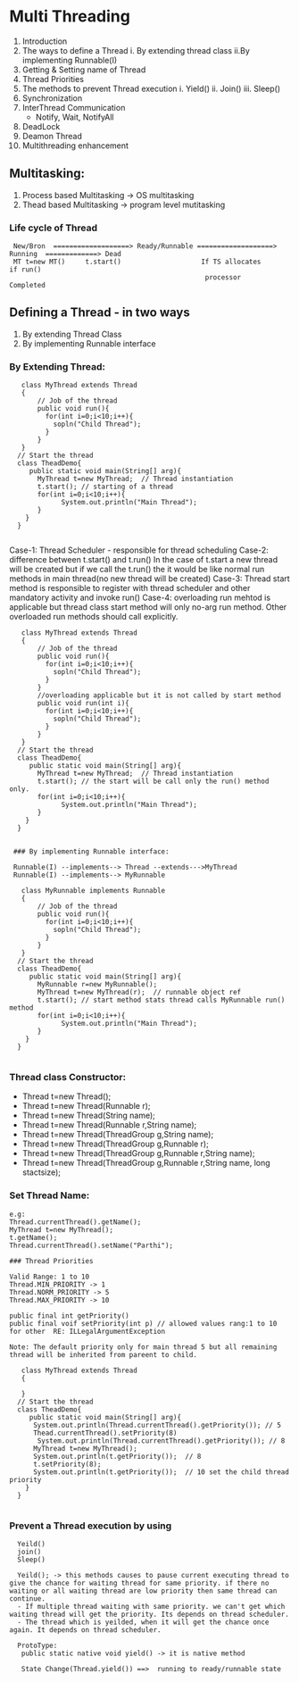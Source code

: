 # Multi Threading

1. Introduction
2. The ways to define a Thread
    i. By extending thread class
    ii.By implementing Runnable(I)
3. Getting & Setting name of Thread
4. Thread Priorities
5. The methods to prevent Thread execution
    i. Yield()
    ii. Join()
    iii. Sleep()
6. Synchronization
7. InterThread Communication
     - Notify, Wait, NotifyAll
8. DeadLock
9. Deamon Thread
10. Multithreading enhancement


Multitasking:
-------------
1. Process based Multitasking -> OS multitasking
2. Thead based Multitasking -> program level mutitasking


### Life cycle of Thread
  
     New/Bron  ===================> Ready/Runnable ===================>  Running  =============> Dead
     MT t=new MT()     t.start()                    If TS allocates                if run() 
                                                     processor                      Completed

Defining a Thread - in two ways
------------------
1. By extending Thread Class
2. By implementing Runnable interface

  ### By Extending Thread: 
   
   ```
      class MyThread extends Thread
      {
          // Job of the thread
          public void run(){
            for(int i=0;i<10;i++){
              sopln("Child Thread");
            }
          }
      }
     // Start the thread
     class TheadDemo{
        public static void main(String[] arg){
          MyThread t=new MyThread;  // Thread instantiation
          t.start(); // starting of a thread
          for(int i=0;i<10;i++){
                System.out.println("Main Thread");
          }
       }
     }
     
   ```
   Case-1: Thread Scheduler - responsible for thread scheduling
   Case-2: difference between t.start() and t.run()
     In the case of t.start a new thread will be created but if we call the t.run() the it would be like normal run methods in main thread(no new thread will be created)
  Case-3: Thread start method is responsible to register with thread scheduler and other mandatory activity and invoke run()
  Case-4: overloading run mehtod is applicable but thread class start method will only no-arg run method. Other overloaded run methods should call explicitly. 
   ```
      class MyThread extends Thread
      {
          // Job of the thread
          public void run(){
            for(int i=0;i<10;i++){
              sopln("Child Thread");
            }
          }
          //overloading applicable but it is not called by start method
          public void run(int i){
            for(int i=0;i<10;i++){
              sopln("Child Thread");
            }
          }
      }
     // Start the thread
     class TheadDemo{
        public static void main(String[] arg){
          MyThread t=new MyThread;  // Thread instantiation
          t.start(); // the start will be call only the run() method only.
          for(int i=0;i<10;i++){
                System.out.println("Main Thread");
          }
       }
     }
     
   ```
   
     ### By implementing Runnable interface: 
     
     Runnable(I) --implements--> Thread --extends--->MyThread
     Runnable(I) --implements--> MyRunnable
     
      
   ```
      class MyRunnable implements Runnable
      {
          // Job of the thread
          public void run(){
            for(int i=0;i<10;i++){
              sopln("Child Thread");
            }
          }
      }
     // Start the thread
     class TheadDemo{
        public static void main(String[] arg){
          MyRunnable r=new MyRunnable();
          MyThread t=new MyThread(r);  // runnable object ref
          t.start(); // start method stats thread calls MyRunnable run() method
          for(int i=0;i<10;i++){
                System.out.println("Main Thread");
          }
       }
     }
     
   ```
   
   ### Thread class Constructor:
   
   - Thread t=new Thread();
   - Thread t=new Thread(Runnable r);
   - Thread t=new Thread(String name);
   - Thread t=new Thread(Runnable r,String name);
   - Thread t=new Thread(ThreadGroup g,String name);
   - Thread t=new Thread(ThreadGroup g,Runnable r); 
   - Thread t=new Thread(ThreadGroup g,Runnable r,String name); 
   - Thread t=new Thread(ThreadGroup g,Runnable r,String name, long stactsize); 

   ### Set Thread Name:
    e.g:
    Thread.currentThread().getName();
    MyThread t=new MyThread();
    t.getName();
    Thread.currentThread().setName("Parthi");
    
    ### Thread Priorities
    
    Valid Range: 1 to 10 
    Thread.MIN_PRIORITY -> 1
    Thread.NORM_PRIORITY -> 5
    Thread.MAX_PRIORITY -> 10
    
    public final int getPriority()
    public final voif setPriority(int p) // allowed values rang:1 to 10 for other  RE: ILLegalArgumentException
    
    Note: The default priority only for main thread 5 but all remaining thread will be inherited from pareent to child.
    
         
   ```
      class MyThread extends Thread
      {
        
      }
     // Start the thread
     class TheadDemo{
        public static void main(String[] arg){
         System.out.println(Thread.currentThread().getPriority()); // 5
         Thead.currentThread().setPriority(8)
          System.out.println(Thread.currentThread().getPriority()); // 8
         MyThread t=new MyThread();
         System.out.println(t.getPriority());  // 8
         t.setPriority(8);
         System.out.println(t.getPriority());  // 10 set the child thread priority
       }
     }
     
   ```
  ### Prevent a Thread execution by using 
      Yeild()
      join()
      Sleep()
      
      Yeild(); -> this methods causes to pause current executing thread to give the chance for waiting thread for same priority. if there no waiting or all waiting thread are low priority then same thread can continue.
      - If multiple thread waiting with same priority. we can't get which waiting thread will get the priority. Its depends on thread scheduler.
      - The thread which is yeilded, when it will get the chance once again. It depends on thread scheduler.
      
      ProtoType:
       public static native void yield() -> it is native method
       
       State Change(Thread.yield()) ==>  running to ready/runnable state
      
      
      
      
      
    
